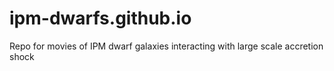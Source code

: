 # ipm-dwarfs.github.io
Repo for movies of IPM dwarf galaxies interacting with large scale accretion shock
